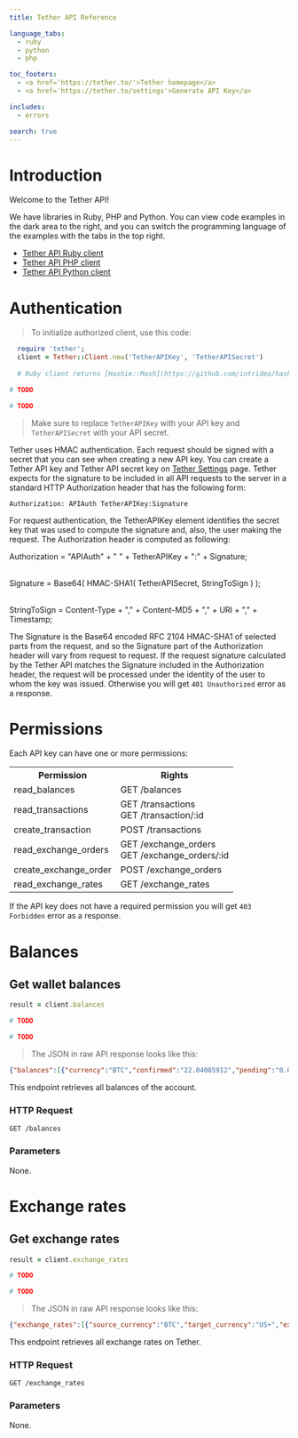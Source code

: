 ```yaml
---
title: Tether API Reference

language_tabs:
  - ruby
  - python
  - php

toc_footers:
  - <a href='https://tether.to/'>Tether homepage</a>
  - <a href='https://tether.to/settings'>Generate API Key</a>

includes:
  - errors

search: true
---
```


# Introduction

Welcome to the Tether API!

We have libraries in Ruby, PHP and Python. You can view code examples in the dark area to the right, and you can switch the programming language of the examples with the tabs in the top right.

- [Tether API Ruby client](https://github.com/WebLogicNow/tether-api-client-ruby/)
- [Tether API PHP client](https://github.com/WebLogicNow/tether-api-client-php/)
- [Tether API Python client](https://github.com/WebLogicNow/tether-api-client-python/)

# Authentication

> To initialize authorized client, use this code:

```ruby
  require 'tether';
  client = Tether::Client.new('TetherAPIKey', 'TetherAPISecret')
  
  # Ruby client returns [Hashie::Mash](https://github.com/intridea/hashie) object on API requests.
```

```php
# TODO
```

```python
# TODO
```

> Make sure to replace `TetherAPIKey` with your API key and `TetherAPISecret` with your API secret.

Tether uses HMAC authentication. Each request should be signed with a secret that you can see when creating a new API key.
You can create a Tether API key and Tether API secret key on [Tether Settings](https://tether.to/settings) page. 
Tether expects for the signature to be included in all API requests to the server in a standard HTTP Authorization header that has the following form:

`Authorization: APIAuth TetherAPIKey:Signature`

For request authentication, the TetherAPIKey element identifies the secret key that was used to compute the signature and, also, the user making the request.
The Authorization header is computed as following:

<aside>
  Authorization = "APIAuth" + " " + TetherAPIKey + ":" + Signature;<br><br>
  
  Signature = Base64( HMAC-SHA1( TetherAPISecret, StringToSign ) );<br><br>
  
  StringToSign = Content-Type + "," +	Content-MD5 + "," +	URI + "," + Timestamp;
</aside>

The Signature is the Base64 encoded RFC 2104 HMAC-SHA1 of selected parts from the request, and so the Signature part of the Authorization header will vary from request to request. 
If the request signature calculated by the Tether API matches the Signature included in the Authorization header, the request will be processed under the identity of 
the user to whom the key was issued. Otherwise you will get `401 Unauthorized` error as a response.

# Permissions

Each API key can have one or more permissions:

<table>
<tr><th>Permission</th><th>Rights</th></tr>
<tr><td>read_balances</td><td>GET /balances</td></tr>
<tr><td>read_transactions</td><td>GET /transactions<br>GET /transaction/:id</td></tr>
<tr><td>create_transaction</td><td>POST /transactions</td></tr>
<tr><td>read_exchange_orders</td><td>GET /exchange_orders<br>GET /exchange_orders/:id</td></tr>
<tr><td>create_exchange_order</td><td>POST /exchange_orders</td></tr>
<tr><td>read_exchange_rates</td><td>GET /exchange_rates</td></tr>
</table>

If the API key does not have a required permission you will get `403 Forbidden` error as a response.


# Balances

## Get wallet balances

```ruby
result = client.balances
```

```php
# TODO
```

```python
# TODO
```

> The JSON in raw API response looks like this:

```json
{"balances":[{"currency":"BTC","confirmed":"22.04085912","pending":"0.0"},{"currency":"THR","confirmed":"5.56923451","pending":"0.0"}]}
```

This endpoint retrieves all balances of the account.


### HTTP Request

`GET /balances`

### Parameters

None.


# Exchange rates

## Get exchange rates

```ruby
result = client.exchange_rates
```

```php
# TODO
```

```python
# TODO
```

> The JSON in raw API response looks like this:

```json
{"exchange_rates":[{"source_currency":"BTC","target_currency":"US+","exchange_rate":"246.5"},{"source_currency":"US+","target_currency":"BTC","exchange_rate":"0.0040568"}]}
```

This endpoint retrieves all exchange rates on Tether.

### HTTP Request

`GET /exchange_rates`

### Parameters

None.


